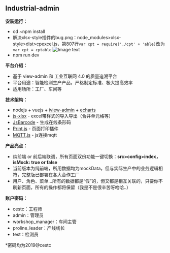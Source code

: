 ## Industrial-admin

**安装运行：**

- cd ~npm install
- 解决xlsx-style插件的bug.png：node_modules>xlsx-style>dist>cpexcel.js，第807行```var cpt = require('./cpt' + 'able)```改为```var cpt = cptable```
![Image text](https://github.com/simon9124/Industrial-admin/blob/master/src/assets/%E8%A7%A3%E5%86%B3xlsx-style%E7%9A%84bug.png)
- npm run dev

**平台介绍：**

- 基于 view-admin 和 工业互联网 4.0 的质量追溯平台
- 平台用途：智能检测生产产品，严格制定标准、极大提高效率
- 适用场所：工厂、车间等

**技术架构：**

- nodejs + vuejs + [iview-admin](https://github.com/iview/iview-admin) + [echarts](https://echarts.apache.org/zh/index.html)
- [js-xlsx](https://github.com/protobi/js-xlsx) - excel带样式的导入导出（合并单元格等）
- [JsBarcode](https://github.com/lindell/JsBarcode) - 生成在线条形码
- [Print.js](https://github.com/lindell/JsBarcode) - 页面打印插件
- [MQTT.js](https://github.com/mqttjs/MQTT.js) - js连接mqtt

**产品亮点：**
- 纯前端 or 前后端联调，所有页面双份功能一键切换：**src>config>index，isMock: true or false**
- 当前版本为纯前端，所用数据均为mockData，但与实际生产中的业务逻辑相符，完整版已部署在各大合作工厂
- 用户、角色、菜单...所有的数据都是“假”的，但又都是相互关联的，只要你不刷新页面，所有的操作都将保留（我是不是很辛苦呀哈哈..）

**账户密码：**

- cestc：工程师
- admin：管理员
- workshop_manager：车间主管
- proline_leader：产线线长
- test：检测员

*密码均为2019@cestc
